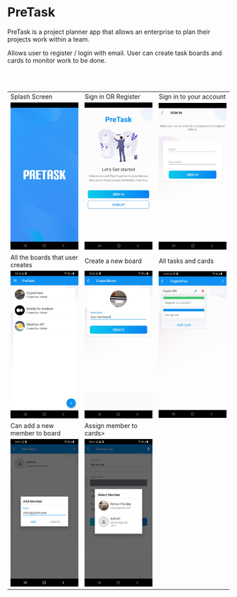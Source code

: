 # PreTask

<p>PreTask is a project planner app that allows an enterprise to plan their projects work within a team.</p>
<p>Allows user to register / login with email. User can create task boards and cards to monitor work to be done.</p>

<br>
<br>
<table>
  <tr>
    <td>Splash Screen</td>
     <td>Sign in OR Register</td>
     <td>Sign in to your account</td>
  </tr>
  <tr>
    <td><img src="readme-images/pretaskImg1.jpg" width=250></td>
    <td><img src="readme-images/pretaskImgextra1.jpg" width=250></td>
    <td><img src="readme-images/pretaskImgextra2.jpg" width=250></td>
  </tr>
  
  <tr>
     <td>All the boards that user creates</td>
     <td>Create a new board</td>
     <td>All tasks and cards</td>
  </tr>
  <tr>
    <td><img src="readme-images/pretaskImg2.jpg" width=250></td>
    <td><img src="readme-images/pretaskImg3.jpg" width=250></td>
    <td><img src="readme-images/pretaskImg4.jpg" width=250></td>
  </tr>
  
  <tr>
     <td>Can add a new member to board</td>
     <td>Assign member to cards></td>
  </tr>
  <tr>
    <td><img src="readme-images/pretaskImg5.jpg" width=250></td>
    <td><img src="readme-images/pretaskImg6.jpg" width=250></td>
  </tr>
 </table>
